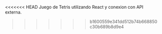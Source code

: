 <<<<<<< HEAD
Juego de Tetris utilizando React y conexion con API externa.
>>>>>>> b1600559e341dd512b74b668850c30b689b8d9e4
